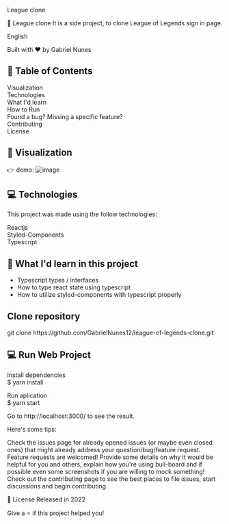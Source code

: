 League clone

🚀 League clone It is a side project, to clone League of Legends sign in page.

English

Built with ❤︎ by Gabriel Nunes

## 📌 Table of Contents <br/>
Visualization <br/>
Technologies <br/>
What I'd learn <br/>
How to Run <br/>
Found a bug? Missing a specific feature? <br/>
Contributing <br/>
License <br/>

## 👀 Visualization <br/>
👉 demo: ![image](https://user-images.githubusercontent.com/48297244/172210877-89650ebd-b444-453c-94d6-f4ab8aa12b54.png) <br/>


## 💻 Technologies <br/>
This project was made using the follow technologies: <br/>

Reactjs <br/>
Styled-Components <br/>
Typescript <br/>

## 👷 What I'd learn in this project <br/>

* Typescript types / interfaces <br/>
* How to type react state using typescript <br/>
* How to utilize styled-components with typescript properly <br/>

## Clone repository
<article> git clone https://github.com/GabrielNunes12/league-of-legends-clone.git </article>

## 💻 Run Web Project

Install dependencies <br/>
$ yarn install 

Run aplication <br/>
$ yarn start

Go to http://localhost:3000/ to see the result.

Here's some tips:

Check the issues page for already opened issues (or maybe even closed ones) that might already address your question/bug/feature request. Feature requests are welcomed! Provide some details on why it would be helpful for you and others, explain how you're using bull-board and if possible even some screenshots if you are willing to mock something! Check out the contributing page to see the best places to file issues, start discussions and begin contributing.

📕 License Released in 2022

Give a ⭐️ if this project helped you!
